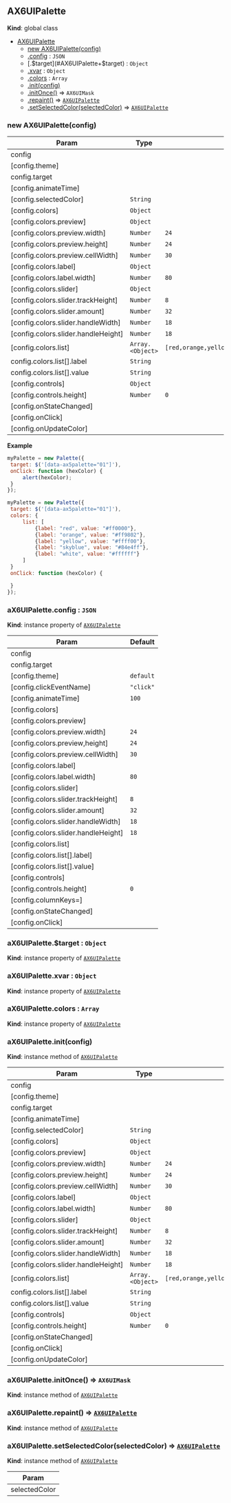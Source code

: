 <a name="AX6UIPalette"></a>

## AX6UIPalette
**Kind**: global class  

* [AX6UIPalette](#AX6UIPalette)
    * [new AX6UIPalette(config)](#new_AX6UIPalette_new)
    * [.config](#AX6UIPalette+config) : <code>JSON</code>
    * [.$target](#AX6UIPalette+$target) : <code>Object</code>
    * [.xvar](#AX6UIPalette+xvar) : <code>Object</code>
    * [.colors](#AX6UIPalette+colors) : <code>Array</code>
    * [.init(config)](#AX6UIPalette+init)
    * [.initOnce()](#AX6UIPalette+initOnce) ⇒ <code>AX6UIMask</code>
    * [.repaint()](#AX6UIPalette+repaint) ⇒ <code>[AX6UIPalette](#AX6UIPalette)</code>
    * [.setSelectedColor(selectedColor)](#AX6UIPalette+setSelectedColor) ⇒ <code>[AX6UIPalette](#AX6UIPalette)</code>

<a name="new_AX6UIPalette_new"></a>

### new AX6UIPalette(config)

| Param | Type | Default |
| --- | --- | --- |
| config |  |  | 
| [config.theme] |  |  | 
| config.target |  |  | 
| [config.animateTime] |  |  | 
| [config.selectedColor] | <code>String</code> |  | 
| [config.colors] | <code>Object</code> |  | 
| [config.colors.preview] | <code>Object</code> |  | 
| [config.colors.preview.width] | <code>Number</code> | <code>24</code> | 
| [config.colors.preview.height] | <code>Number</code> | <code>24</code> | 
| [config.colors.preview.cellWidth] | <code>Number</code> | <code>30</code> | 
| [config.colors.label] | <code>Object</code> |  | 
| [config.colors.label.width] | <code>Number</code> | <code>80</code> | 
| [config.colors.slider] | <code>Object</code> |  | 
| [config.colors.slider.trackHeight] | <code>Number</code> | <code>8</code> | 
| [config.colors.slider.amount] | <code>Number</code> | <code>32</code> | 
| [config.colors.slider.handleWidth] | <code>Number</code> | <code>18</code> | 
| [config.colors.slider.handleHeight] | <code>Number</code> | <code>18</code> | 
| [config.colors.list] | <code>Array.&lt;Object&gt;</code> | <code>[red,orange,yellow,green,blue,purple,black,white]</code> | 
| config.colors.list[].label | <code>String</code> |  | 
| config.colors.list[].value | <code>String</code> |  | 
| [config.controls] | <code>Object</code> |  | 
| [config.controls.height] | <code>Number</code> | <code>0</code> | 
| [config.onStateChanged] |  |  | 
| [config.onClick] |  |  | 
| [config.onUpdateColor] |  |  | 

**Example**  
```js
myPalette = new Palette({
 target: $('[data-ax5palette="01"]'),
 onClick: function (hexColor) {
     alert(hexColor);
 }
});

myPalette = new Palette({
 target: $('[data-ax5palette="01"]'),
 colors: {
     list: [
         {label: "red", value: "#ff0000"},
         {label: "orange", value: "#ff9802"},
         {label: "yellow", value: "#ffff00"},
         {label: "skyblue", value: "#84e4ff"},
         {label: "white", value: "#ffffff"}
     ]
 }
 onClick: function (hexColor) {

 }
});
```
<a name="AX6UIPalette+config"></a>

### aX6UIPalette.config : <code>JSON</code>
**Kind**: instance property of <code>[AX6UIPalette](#AX6UIPalette)</code>  

| Param | Default |
| --- | --- |
| config |  | 
| config.target |  | 
| [config.theme] | <code>default</code> | 
| [config.clickEventName] | <code>&quot;click&quot;</code> | 
| [config.animateTime] | <code>100</code> | 
| [config.colors] |  | 
| [config.colors.preview] |  | 
| [config.colors.preview.width] | <code>24</code> | 
| [config.colors.preview,height] | <code>24</code> | 
| [config.colors.preview.cellWidth] | <code>30</code> | 
| [config.colors.label] |  | 
| [config.colors.label.width] | <code>80</code> | 
| [config.colors.slider] |  | 
| [config.colors.slider.trackHeight] | <code>8</code> | 
| [config.colors.slider.amount] | <code>32</code> | 
| [config.colors.slider.handleWidth] | <code>18</code> | 
| [config.colors.slider.handleHeight] | <code>18</code> | 
| [config.colors.list] |  | 
| [config.colors.list[].label] |  | 
| [config.colors.list[].value] |  | 
| [config.controls] |  | 
| [config.controls.height] | <code>0</code> | 
| [config.columnKeys=] |  | 
| [config.onStateChanged] |  | 
| [config.onClick] |  | 

<a name="AX6UIPalette+$target"></a>

### aX6UIPalette.$target : <code>Object</code>
**Kind**: instance property of <code>[AX6UIPalette](#AX6UIPalette)</code>  
<a name="AX6UIPalette+xvar"></a>

### aX6UIPalette.xvar : <code>Object</code>
**Kind**: instance property of <code>[AX6UIPalette](#AX6UIPalette)</code>  
<a name="AX6UIPalette+colors"></a>

### aX6UIPalette.colors : <code>Array</code>
**Kind**: instance property of <code>[AX6UIPalette](#AX6UIPalette)</code>  
<a name="AX6UIPalette+init"></a>

### aX6UIPalette.init(config)
**Kind**: instance method of <code>[AX6UIPalette](#AX6UIPalette)</code>  

| Param | Type | Default |
| --- | --- | --- |
| config |  |  | 
| [config.theme] |  |  | 
| config.target |  |  | 
| [config.animateTime] |  |  | 
| [config.selectedColor] | <code>String</code> |  | 
| [config.colors] | <code>Object</code> |  | 
| [config.colors.preview] | <code>Object</code> |  | 
| [config.colors.preview.width] | <code>Number</code> | <code>24</code> | 
| [config.colors.preview.height] | <code>Number</code> | <code>24</code> | 
| [config.colors.preview.cellWidth] | <code>Number</code> | <code>30</code> | 
| [config.colors.label] | <code>Object</code> |  | 
| [config.colors.label.width] | <code>Number</code> | <code>80</code> | 
| [config.colors.slider] | <code>Object</code> |  | 
| [config.colors.slider.trackHeight] | <code>Number</code> | <code>8</code> | 
| [config.colors.slider.amount] | <code>Number</code> | <code>32</code> | 
| [config.colors.slider.handleWidth] | <code>Number</code> | <code>18</code> | 
| [config.colors.slider.handleHeight] | <code>Number</code> | <code>18</code> | 
| [config.colors.list] | <code>Array.&lt;Object&gt;</code> | <code>[red,orange,yellow,green,blue,purple,black,white]</code> | 
| config.colors.list[].label | <code>String</code> |  | 
| config.colors.list[].value | <code>String</code> |  | 
| [config.controls] | <code>Object</code> |  | 
| [config.controls.height] | <code>Number</code> | <code>0</code> | 
| [config.onStateChanged] |  |  | 
| [config.onClick] |  |  | 
| [config.onUpdateColor] |  |  | 

<a name="AX6UIPalette+initOnce"></a>

### aX6UIPalette.initOnce() ⇒ <code>AX6UIMask</code>
**Kind**: instance method of <code>[AX6UIPalette](#AX6UIPalette)</code>  
<a name="AX6UIPalette+repaint"></a>

### aX6UIPalette.repaint() ⇒ <code>[AX6UIPalette](#AX6UIPalette)</code>
**Kind**: instance method of <code>[AX6UIPalette](#AX6UIPalette)</code>  
<a name="AX6UIPalette+setSelectedColor"></a>

### aX6UIPalette.setSelectedColor(selectedColor) ⇒ <code>[AX6UIPalette](#AX6UIPalette)</code>
**Kind**: instance method of <code>[AX6UIPalette](#AX6UIPalette)</code>  

| Param |
| --- |
| selectedColor | 

